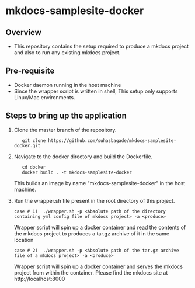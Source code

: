# mkdocs-samplesite-docker

## Overview
- This repository contains the setup required to produce a mkdocs project and also to run any existing mkdocs project.
  
## Pre-requisite
- Docker daemon running in the host machine
- Since the wrapper script is written in shell, This setup only supports Linux/Mac environments.

## Steps to bring up the application
1) Clone the master branch of the repository.
   ```    
      git clone https://github.com/suhasbagade/mkdocs-samplesite-docker.git
   ```
2) Navigate to the docker directory and build the Dockerfile. 
   ```
      cd docker
      docker build . -t mkdocs-samplesite-docker
   ```
    This builds an image by name "mkdocs-samplesite-docker" in the host machine.
    
3) Run the wrapper.sh file present in the root directory of this project.
   ```
   case # 1)  ./wrapper.sh -p <Absolute path of the directory containing yml config file of mkdocs project> -a <produce>
   ```
    Wrapper script will spin up a docker container and read the contents of the mkdocs project to produces a tar.gz archive of it in the same location
 
   ```
   case # 2)  ./wrapper.sh -p <Absolute path of the tar.gz archive file of a mkdocs project> -a <produce>                                      
   ```
    Wrapper script will spin up a docker container and serves the mkdocs project from within the container.
    Please find the mkdocs site at http://localhost:8000
  
